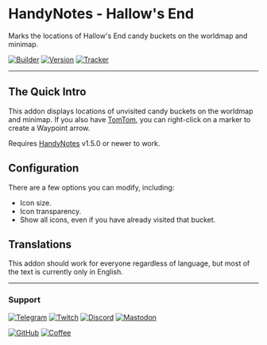 # HandyNotes - Hallow's End

Marks the locations of Hallow's End candy buckets on the worldmap and minimap.

[![Builder](https://img.shields.io/github/actions/workflow/status/ravendwyr/handynotes_hallowsend/upload.yml?branch=master&label=Build&logo=github+actions&style=flat-square)](https://github.com/Ravendwyr/HandyNotes_HallowsEnd/actions)
[![Version](https://img.shields.io/github/v/tag/ravendwyr/handynotes_hallowsend?label=Version&logo=curseforge&style=flat-square)](https://www.curseforge.com/wow/addons/handynotes-hallowsend/files/all)
[![Tracker](https://img.shields.io/github/issues/ravendwyr/handynotes_hallowsend?label=Issues&logo=github&style=flat-square)](https://github.com/Ravendwyr/HandyNotes_HallowsEnd/issues)

***

## The Quick Intro

This addon displays locations of unvisited candy buckets on the worldmap and minimap.
If you also have [TomTom](https://www.curseforge.com/wow/addons/tomtom), you can right-click on a marker to create a Waypoint arrow.

Requires [HandyNotes](https://www.curseforge.com/wow/addons/handynotes) v1.5.0 or newer to work.

## Configuration

There are a few options you can modify, including:

* Icon size.
* Icon transparency.
* Show all icons, even if you have already visited that bucket.

## Translations

This addon should work for everyone regardless of language, but most of the text is currently only in English.

***

### Support

[![Telegram](https://img.shields.io/badge/Telegram-contact-lightgray?style=flat-square&logo=telegram)](https://t.me/ravendwyr)
[![Twitch](https://img.shields.io/twitch/status/ravendwyr?style=flat-square&logo=twitch&label=Twitch)](https://www.twitch.tv/ravendwyr)
[![Discord](https://img.shields.io/discord/299308204393889802?style=flat-square&logo=discord&label=Discord)](https://discord.gg/rKWQ4HsXtt)
[![Mastodon](https://img.shields.io/mastodon/follow/110671875370528026?domain=https%3A%2F%2Fgamepad.club&style=flat-square&logo=mastodon&label=Mastodon)](https://gamepad.club/@ravendwyr)

[![GitHub](https://img.shields.io/badge/GitHub-sponsor-yellow?style=flat-square&logo=github%20sponsors)](https://github.com/sponsors/Ravendwyr)
[![Coffee](https://img.shields.io/badge/KoFi-support-yellow?style=flat-square&logo=kofi)](https://ko-fi.com/Ravendwyr)
